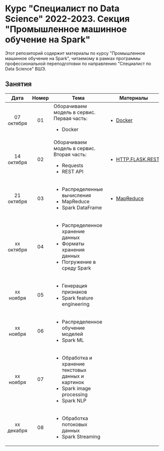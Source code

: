 # Курс "Специалист по Data Science" 2022-2023. Секция "Промышленное машинное обучение на Spark"

Этот репозиторий содержит материалы по курсу "Промышленное машинное обучение на Spark", читаемому в рамках программы профессиональной переподготовки по направлению "Специалист по Data Science" ВШЭ.

## Занятия

|    Дата    | Номер | Тема                                                         | Материалы                                                    | ДЗ                                                           |
| :--------: | :---: | ------------------------------------------------------------ | ------------------------------------------------------------ | ------------------------------------------------------------ |
| 07 октября  |  01   | Оборачиваем модель в сервис. Первая часть:<ul><li>Docker</li></ul> | <ul><li>[Docker](Lectures/Lecture1)</li></ul>| ( ͡▀̿ ̿ ͜ʖ ͡▀̿ ̿ ) |
| 14 октября  |  02   | Оборачиваем модель в сервис. Вторая часть:<ul><li>Requests</li><li>REST API</li></ul> | <ul><li> [HTTP.FLASK.REST](Lectures/Lecture2)</li></ul> | ( ͡▀̿ ̿ ͜ʖ ͡▀̿ ̿ ) |
| 21 октября  |  03   | <ul><li>Распределенные вычисления</li><li>MapReduce</li><li>Spark DataFrame</li></ul> | <ul><li>[MapReduce](Lectures/Lecture3)</li></ul> | <ul><li>[ДЗ 1](Tasks/Task1)</li><li>Дедлайн 6 ноября</li></ul> |
| xx октября |  04   | <ul><li>Распределенное хранение данных</li><li>Форматы хранения данных</li><li>Погружение в среду Spark</li></ul> | <ul></ul> | ( ͡▀̿ ̿ ͜ʖ ͡▀̿ ̿ ) |
| xx ноября |  05   | <ul><li>Генерация признаков</li><li>Spark feature engineering</li></ul> | <ul></ul>  | ( ͡▀̿ ̿ ͜ʖ ͡▀̿ ̿ ) |
| xx ноября |  06   | <ul><li>Распределенное обучение моделей</li><li>Spark ML</li></ul> | <ul></ul> | ( ͡▀̿ ̿ ͜ʖ ͡▀̿ ̿ ) |
| xx ноября   |  07   | <ul><li>Обработка и хранение текстовых данных и картинок</li><li>Spark image processing</li><li>Spark NLP</li></ul> | <ul></ul> | ( ͡▀̿ ̿ ͜ʖ ͡▀̿ ̿ ) |
| xx декабря  |  08   | <ul><li>Обработка потоковых данных</li><li>Spark Streaming</li></ul> | <ul></ul>  | ( ͡▀̿ ̿ ͜ʖ ͡▀̿ ̿ ) |
